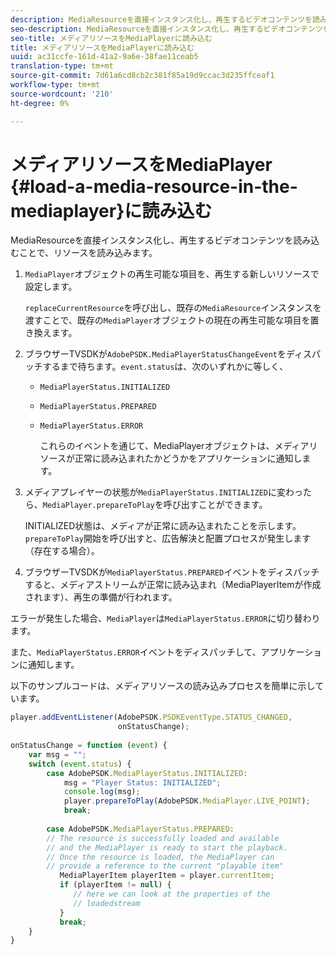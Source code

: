 ```yaml
---
description: MediaResourceを直接インスタンス化し、再生するビデオコンテンツを読み込むことで、リソースを読み込みます。
seo-description: MediaResourceを直接インスタンス化し、再生するビデオコンテンツを読み込むことで、リソースを読み込みます。
seo-title: メディアリソースをMediaPlayerに読み込む
title: メディアリソースをMediaPlayerに読み込む
uuid: ac31ccfe-161d-41a2-9a6e-38fae11ceab5
translation-type: tm+mt
source-git-commit: 7d61a6cd8cb2c381f85a19d9ccac3d235ffceaf1
workflow-type: tm+mt
source-wordcount: '210'
ht-degree: 0%

---
```



# メディアリソースをMediaPlayer {#load-a-media-resource-in-the-mediaplayer}に読み込む

MediaResourceを直接インスタンス化し、再生するビデオコンテンツを読み込むことで、リソースを読み込みます。

1. `MediaPlayer`オブジェクトの再生可能な項目を、再生する新しいリソースで設定します。

   `replaceCurrentResource`を呼び出し、既存の`MediaResource`インスタンスを渡すことで、既存の`MediaPlayer`オブジェクトの現在の再生可能な項目を置き換えます。

1. ブラウザーTVSDKが`AdobePSDK.MediaPlayerStatusChangeEvent`をディスパッチするまで待ちます。`event.status`は、次のいずれかに等しく、

   * `MediaPlayerStatus.INITIALIZED`
   * `MediaPlayerStatus.PREPARED`
   * `MediaPlayerStatus.ERROR`

      これらのイベントを通じて、MediaPlayerオブジェクトは、メディアリソースが正常に読み込まれたかどうかをアプリケーションに通知します。

1. メディアプレイヤーの状態が`MediaPlayerStatus.INITIALIZED`に変わったら、`MediaPlayer.prepareToPlay`を呼び出すことができます。

   INITIALIZED状態は、メディアが正常に読み込まれたことを示します。 `prepareToPlay`開始を呼び出すと、広告解決と配置プロセスが発生します（存在する場合）。
1. ブラウザーTVSDKが`MediaPlayerStatus.PREPARED`イベントをディスパッチすると、メディアストリームが正常に読み込まれ（MediaPlayerItemが作成されます）、再生の準備が行われます。

エラーが発生した場合、`MediaPlayer`は`MediaPlayerStatus.ERROR`に切り替わります。

また、`MediaPlayerStatus.ERROR`イベントをディスパッチして、アプリケーションに通知します。

><!--<a id="example_3774607C6F08473282CF0CB7F3D82373"></a>-->


以下のサンプルコードは、メディアリソースの読み込みプロセスを簡単に示しています。

```js
player.addEventListener(AdobePSDK.PSDKEventType.STATUS_CHANGED,  
                        onStatusChange); 
 
onStatusChange = function (event) { 
    var msg = ""; 
    switch (event.status) { 
        case AdobePSDK.MediaPlayerStatus.INITIALIZED: 
            msg = "Player Status: INITIALIZED"; 
            console.log(msg); 
            player.prepareToPlay(AdobePSDK.MediaPlayer.LIVE_POINT); 
            break; 
 
        case AdobePSDK.MediaPlayerStatus.PREPARED: 
        // The resource is successfully loaded and available 
        // and the MediaPlayer is ready to start the playback. 
        // Once the resource is loaded, the MediaPlayer can 
        // provide a reference to the current "playable item" 
           MediaPlayerItem playerItem = player.currentItem; 
           if (playerItem != null) {  
              // here we can look at the properties of the  
              // loadedstream 
           } 
           break; 
    } 
}
```
